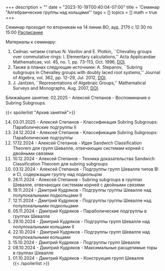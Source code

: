 +++
description = ""
date = "2023-10-19T00:40:04-07:00"
title = 'Семинар "Алгебраические группы над кольцами"'
tags = []
topics = []
math = true
+++

Семинар проходит по вторникам на 14 линии ВО, ауд. 217б с 12:30 по 15:00 
[Расписание](https://indico.eimi.ru/category/124/)

Материалы к семинару:
1. Сейчас читаем статью N. Vavilov and E. Plotkin, ``Chevalley groups over commutative rings: I. Elementary calculations,'' Acta Applicandae Mathematicae, vol. 45, no. 1, pp. 73–113, Oct. 1996, [DOI](https://doi.org/10.1007/bf00047884).
2. Также в планах следующие источники: A. Stepanov, ``Subring subgroups in Chevalley groups with doubly laced root systems,'' Journal of Algebra, vol. 362, pp. 12–29, Jul. 2012, [DOI](https://doi.org/10.1016/j.jalgebra.2012.04.007).
3. J. Jantzen, ``Representations of Algebraic Groups,'' Mathematical Surveys and Monographs, Aug. 2007, [DOI](https://doi.org/10.1090/surv/107).

Ближайшее занятие:
02.2025 - Алексей Степанов - Воспоминания о Subring Subgroups.

{{< spoilerlist "Архив занятий">}}<ol reversed>
  <li>03.01.2025 - Алексей Степанов - Классификация Subring Subgroups: Параболические подгруппы II</li>
  <li>24.12.2024 - Алексей Степанов - Классификация Subring Subgroups: Параболические подгруппы</li>
  <li>17.12.2024 - Алексей Степанов - Идея Sandwich Classification Theorem для групп Шевалле, отвечающих системам корней с двойными связями</li>
  <li>10.12.2024 - Алексей Степанов - Техника доказательства Sandwich Classification Theorem для subring subgroups</li>
  <li>03.12.2024 - Алексей Степанов - Подгруппы групп Шевалле типов Bl и Cl, содержащие группу над подкольцом</li>
  <li>26.11.2024 - Алексей Степанов - Subring subgroups в группах Шевалле, отвечающих системам корней с двойными связями</li>
  <li>19.11.2024 - Дмитрий Кудряков - Подгруппы группы Шевалле над полулокальными подкольцами II</li>
  <li>12.11.2024 - Дмитрий Кудряков - Подгруппы группы Шевалле над полулокальными подкольцами</li>
  <li>05.11.2024 - Дмитрий Кудряков - Параболические подгруппы в группах Шевалле</li>
  <li>29.10.2024 - Дмитрий Кудряков - Подгруппы групп Шевалле над полулокальными кольцами II</li>
  <li>22.10.2024 - Дмитрий Кудряков - Подгруппы групп Шевалле над полулокальными кольцами</li>
  <li>15.10.2024 - Дмитрий Кудряков - Подгруппы групп Шевалле</li>
  <li>08.10.2024 - Дмитрий Кудряков - Максимальные расщепимые торы в группах Шевалле</li>
  <li>01.10.2024 - Дмитрий Кудряков - Конструкция групп Шевалле</li>
{{< /spoilerlist >}}